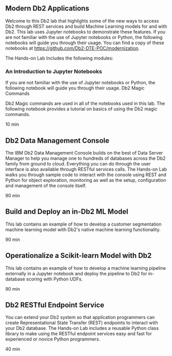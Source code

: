 ## Modern Db2 Applications
Welcome to this Db2 lab that highlights some of the new ways to access Db2 through REST services and build Machine Learning models for and with Db2. This lab uses Jupyter notebooks to demonstrate these features. If you are not familiar with the use of Jupyter notebooks or Python, the following notebooks will guide you through their usage. You can find a copy of these notebooks at https://github.com/Db2-DTE-POC/modernization.

The Hands-on Lab Includes the following modules:

### An Introduction to Jupyter Notebooks

If you are not familiar with the use of Jupyter notebooks or Python, the following notebook will guide you through their usage.
Db2 Magic Commands

Db2 Magic commands are used in all of the notebooks used in this lab. The following notebook provides a tutorial on basics of using the Db2 magic commands.

 10 min

## Db2 Data Management Console

The IBM Db2 Data Management Console builds on the best of Data Server Manager to help you manage one to hundreds of databases across the Db2 family from ground to cloud. Everything you can do through the user interface is also available through RESTful services calls. The Hands-on Lab walks you through sample code to interact with the console using REST and Python for object exploration, monitoring as well as the setup, configuration and management of the console itself. 

90 min


## Build and Deploy an in-Db2 ML Model

This lab contains an example of how to develop a customer segmentation machine learning model with Db2's native machine learning functionality.

  90 min


## Operationalize a Scikit-learn Model with Db2

This lab contains an example of how to develop a machine learning pipeline externally in a Jupyter notebook and deploy the pipeline to Db2 for in-database scoring with Python UDFs.

  90 min

## Db2 RESTful Endpoint Service

You can extend your Db2 system so that application programmers can create Representational State Transfer (REST) endpoints to interact with your Db2 database. The Hands-on Lab includes a reusable Python class library to make using the RESTful endpoint services easy and fast for experienced or novice Python programmers. 

 40 min

